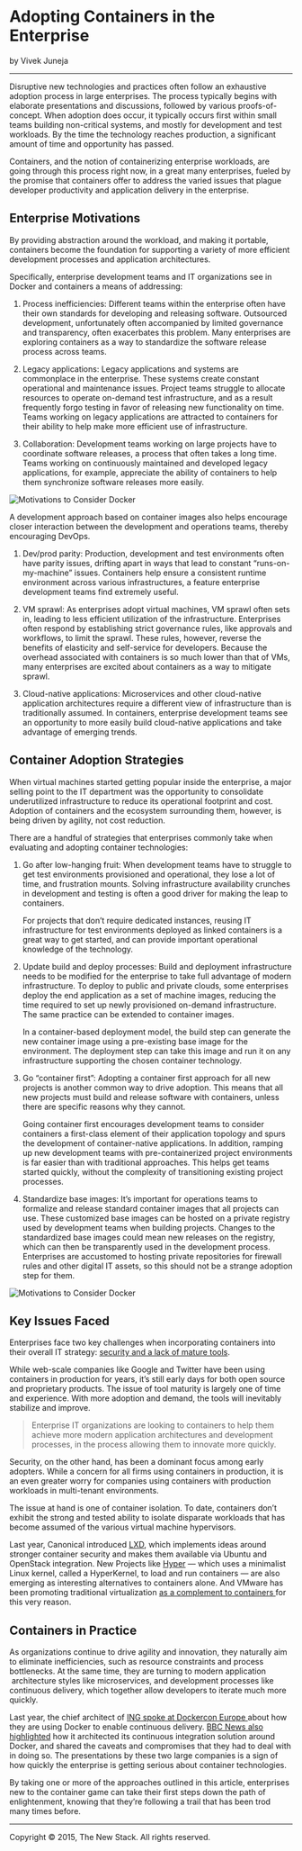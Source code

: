 # Adopting Containers in the Enterprise
by Vivek Juneja

---

Disruptive new technologies and practices often follow an exhaustive adoption process in large enterprises. The process typically begins with elaborate presentations and discussions, followed by various proofs-of-concept. When adoption does occur, it typically occurs first within small teams building non-critical systems, and mostly for development and test workloads. By the time the technology reaches production, a significant amount of time and opportunity has passed.

Containers, and the notion of containerizing enterprise workloads, are going through this process right now, in a great many enterprises, fueled by the promise that containers offer to address the varied issues that plague developer productivity and application delivery in the enterprise.

## Enterprise Motivations

By providing abstraction around the workload, and making it portable, containers become the foundation for supporting a variety of more efficient development processes and application architectures.

Specifically, enterprise development teams and IT organizations see in Docker and containers a means of addressing:

1. Process inefficiencies: Different teams within the enterprise often have their own standards for developing and releasing software. Outsourced development, unfortunately often accompanied by limited governance and transparency, often exacerbates this problem. Many enterprises are exploring containers as a way to standardize the software release process across teams.

1. Legacy applications: Legacy applications and systems are commonplace in the enterprise. These systems create constant operational and maintenance issues. Project teams struggle to allocate resources to operate on-demand test infrastructure, and as a result frequently forgo testing in favor of releasing new functionality on time. Teams working on legacy applications are attracted to containers for their ability to help make more efficient use of infrastructure.

1. Collaboration: Development teams working on large projects have to coordinate software releases, a process that often takes a long time. Teams working on continuously maintained and developed legacy applications, for example, appreciate the ability of containers to help them synchronize software releases more easily.

![Motivations to Consider Docker](resource/AdoptingContainersInTheEnterprise/MotivationsToConsiderDocker_800.png)

A development approach based on container images also helps encourage closer interaction between the development and operations teams, thereby encouraging DevOps.

1. Dev/prod parity: Production, development and test environments often have parity issues, drifting apart in ways that lead to constant “runs-on-my-machine” issues. Containers help ensure a consistent runtime environment across various infrastructures, a feature enterprise development teams find extremely useful.

1. VM sprawl: As enterprises adopt virtual machines, VM sprawl often sets in, leading to less efficient utilization of the infrastructure. Enterprises often respond by establishing strict governance rules, like approvals and workflows, to limit the sprawl. These rules, however, reverse the benefits of elasticity and self-service for developers. Because the overhead associated with containers is so much lower than that of VMs, many enterprises are excited about containers as a way to mitigate sprawl.

1. Cloud-native applications: Microservices and other cloud-native application architectures require a different view of infrastructure than is traditionally assumed. In containers, enterprise development teams see an opportunity to more easily build cloud-native applications and take advantage of emerging trends.

## Container Adoption Strategies

When virtual machines started getting popular inside the enterprise, a major selling point to the IT department was the opportunity to consolidate underutilized infrastructure to reduce its operational footprint and cost. Adoption of containers and the ecosystem surrounding them, however, is being driven by agility, not cost reduction.

There are a handful of strategies that enterprises commonly take when evaluating and adopting container technologies:

1. Go after low-hanging fruit: When development teams have to struggle to get test environments provisioned and operational, they lose a lot of time, and frustration mounts. Solving infrastructure availability crunches in development and testing is often a good driver for making the leap to containers.

   For projects that don’t require dedicated instances, reusing IT infrastructure for test environments deployed as linked containers is a great way to get started, and can provide important operational knowledge of the technology.

1. Update build and deploy processes: Build and deployment infrastructure needs to be modified for the enterprise to take full advantage of modern infrastructure. To deploy to public and private clouds, some enterprises deploy the end application as a set of machine images, reducing the time required to set up newly provisioned on-demand infrastructure. The same practice can be extended to container images.

   In a container-based deployment model, the build step can generate the new container image using a pre-existing base image for the environment. The deployment step can take this image and run it on any infrastructure supporting the chosen container technology.

1. Go “container first”: Adopting a container first approach for all new projects is another common way to drive adoption. This means that all new projects must build and release software with containers, unless there are specific reasons why they cannot.

   Going container first encourages development teams to consider containers a first-class element of their application topology and spurs the development of container-native applications. In addition, ramping up new development teams with pre-containerized project environments is far easier than with traditional approaches. This helps get teams started quickly, without the complexity of transitioning existing project processes.
   
1. Standardize base images: It’s important for operations teams to formalize and release standard container images that all projects can use. These customized base images can be hosted on a private registry used by development teams when building projects. Changes to the standardized base images could mean new releases on the registry, which can then be transparently used in the development process. Enterprises are accustomed to hosting private repositories for firewall rules and other digital IT assets, so this should not be a strange adoption step for them.

![Motivations to Consider Docker](resource/AdoptingContainersInTheEnterprise/PaaSMostLikelyToBeAutomated_800.png)

## Key Issues Faced

Enterprises face two key challenges when incorporating containers into their overall IT strategy: [security and a lack of mature tools](http://www.theregister.co.uk/2015/01/12/docker_security_immature_but_not_scary_says_gartner/).

While web-scale companies like Google and Twitter have been using containers in production for years, it’s still early days for both open source and proprietary products. The issue of tool maturity is largely one of time and experience. With more adoption and demand, the tools will inevitably stabilize and improve.

>Enterprise IT organizations are looking to containers to help them achieve more modern application architectures and development processes, in the process allowing them to innovate more quickly. 

Security, on the other hand, has been a dominant focus among early adopters. While a concern for all firms using containers in production, it is an even greater worry for companies using containers with production workloads in multi-tenant environments.

The issue at hand is one of container isolation. To date, containers don’t exhibit the strong and tested ability to isolate disparate workloads that has become assumed of the various virtual machine hypervisors.

Last year, Canonical introduced [LXD](http://www.ubuntu.com/cloud/tools/lxd), which implements ideas around stronger container security and makes them available via Ubuntu and OpenStack integration. New Projects like [Hyper](https://hyper.sh/) — which uses a minimalist Linux kernel, called a HyperKernel, to load and run containers — are also emerging as interesting alternatives to containers alone. And VMware has been promoting traditional virtualization [as a complement to containers ](http://blogs.vmware.com/cto/vmware-containers-containers-without-compromise/)for this very reason.

## Containers in Practice

As organizations continue to drive agility and innovation, they naturally aim to eliminate inefficiencies, such as resource constraints and process bottlenecks. At the same time, they are turning to modern application  architecture styles like microservices, and development processes like continuous delivery, which together allow developers to iterate much more quickly.

Last year, the chief architect of [ING spoke at Dockercon Europe ](https://blog.docker.com/2014/12/dockercon-europe-keynote-continuous-delivery-in-the-enterprise-by-henk-kolk-ing/)about how they are using Docker to enable continuous delivery. [BBC News also highlighted](https://blog.docker.com/2014/12/dockercon-eu-enterprise-ci-problems-and-our-solutions-by-simon-thulbourne/) how it architected its continuous integration solution around Docker, and shared the caveats and compromises that they had to deal with in doing so. The presentations by these two large companies is a sign of how quickly the enterprise is getting serious about container technologies.

By taking one or more of the approaches outlined in this article, enterprises new to the container game can take their first steps down the path of enlightenment, knowing that they’re following a trail that has been trod many times before.

---
Copyright &copy; 2015, The New Stack. All rights reserved.
